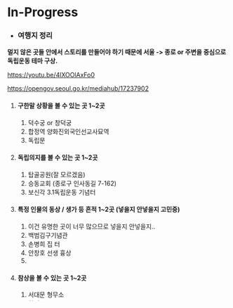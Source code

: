 # In-Progress

- ### 여행지 정리

**멀지 않은 곳들 안에서 스토리를 만들어야 하기 때문에 서울 -> 종로 or 주변을 중심으로 독립운동 테마 구상.**

https://youtu.be/4lXOOlAxFo0

https://opengov.seoul.go.kr/mediahub/17237902

1. #### 구한말 상황을 볼 수 있는 곳 1~2곳

   1. 덕수궁 or 창덕궁
   2. 합정역 양화진외국인선교사묘역
   3. 독립문

2. #### 독립의지를 볼 수 있는 곳 1~2곳

   1. 탑골공원(잘 모르겠음)
   2. 승동교회 (종로구 인사동길 7-162)
   3. 보신각 3.1독립운동 기념터

3. #### 특정 인물의 동상 / 생가 등 흔적 1~2곳 (넣을지 안넣을지 고민중)

   1. 이건 유명한 곳이 너무 많으므로 넣을지 안넣을지..
   2. 백범김구기념관
   3. 손병희 집 터
   4. 안창호 선생 흉상
   5. 

4. #### 참상을 볼 수 있는 곳 1~2곳

   1. 서대문 형무소
   2. 창경궁

5. #### 마지막으로 현대의 서울과 과거의 서울을 오버랩시키며 마무리

